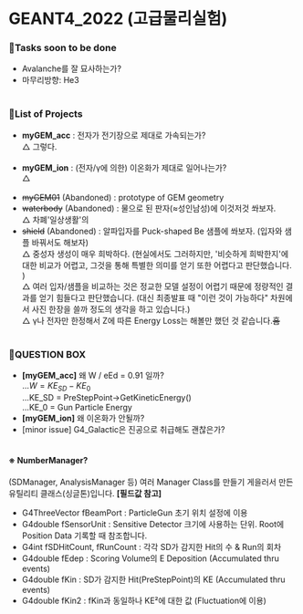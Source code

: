 # GEANT4_2022 (고급물리실험)
### 🚨Tasks soon to be done
* Avalanche를 잘 묘사하는가?
* 마무리방향: He3
<br><br>

### 📜List of Projects
* **myGEM_acc** : 전자가 전기장으로 제대로 가속되는가?<br>
△ 그렇다.
<br><br>
* **myGEM_ion** : (전자/γ에 의한) 이온화가 제대로 일어나는가?<br>
△ 
<br><br>
* ~~myGEM01~~ (Abandoned) : prototype of GEM geometry<br>
* ~~waterbody~~ (Abandoned) : 물으로 된 판자($\approx$성인남성)에 이것저것 쏴보자.<br>
△ 차폐'일상생활'의 <br>
* ~~shield~~ (Abandoned) : 알파입자를 Puck-shaped $\text{Be}$ 샘플에 쏴보자. (입자와 샘플 바꿔서도 해보자)<br>
△ 중성자 생성이 매우 희박하다. (현실에서도 그러하지만, '비슷하게 희박한지'에 대한 비교가 어렵고, 그것을 통해 특별한 의미를 얻기 또한 어렵다고 판단했습니다. )<br>
△ 여러 입자/샘플을 비교하는 것은 정교한 모델 설정이 어렵기 때문에 정량적인 결과를 얻기 힘들다고 판단했습니다. (대신 최종발표 때 "이런 것이 가능하다" 차원에서 사진 한장을 쓸까 정도의 생각을 하고 있습니다.)<br>
△ γ나 전자만 한정해서 Z에 따른 Energy Loss는 해볼만 했던 것 같습니다.~~흠~~<br><br>

### 🤔QUESTION BOX
* **[myGEM_acc]** 왜 W / eEd = 0.91 일까?<br>
...$W = KE_{SD} - KE_{0}$<br>
...KE_SD = PreStepPoint->GetKineticEnergy()<br>
...KE_0 = Gun Particle Energy<br>
* **[myGEM_ion]** 왜 이온화가 안될까?<br>
* [minor issue] G4_Galactic은 진공으로 취급해도 괜찮은가?
<br><br>

#### ※ NumberManager?
(SDManager, AnalysisManager 등) 여러 Manager Class를 만들기 게을러서 만든 유틸리티 클래스(싱글톤)입니다. **[필드값 참고]**<br>
- G4ThreeVector fBeamPort : ParticleGun 초기 위치 설정에 이용<br>
- G4double fSensorUnit : Sensitive Detector 크기에 사용하는 단위. Root에 Position Data 기록할 때 참조합니다.<br>
- G4int fSDHitCount, fRunCount : 각각 SD가 감지한 Hit의 수 & Run의 회차<br>
- G4double fEdep : Scoring Volume의 E Deposition (Accumulated thru events)<br>
- G4double fKin : SD가 감지한 Hit(PreStepPoint)의 KE (Accumulated thru events)<br>
- G4double fKin2 : fKin과 동일하나 KE²에 대한 값 (Fluctuation에 이용)<br>
